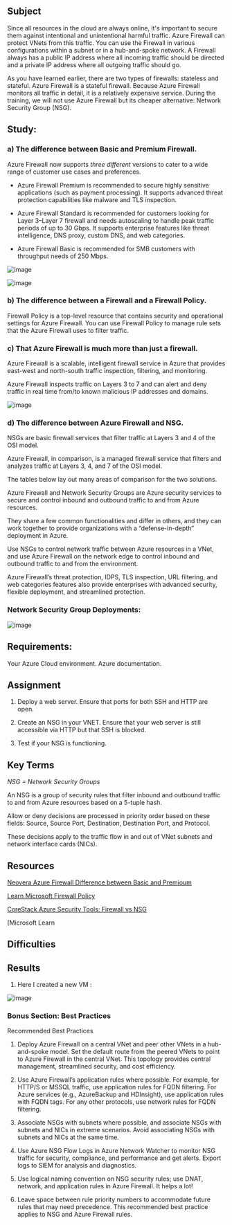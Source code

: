 ## Subject

Since all resources in the cloud are always online, it's important to secure them against intentional and unintentional harmful traffic. Azure Firewall can protect VNets from this traffic. You can use the Firewall in various configurations within a subnet or in a hub-and-spoke network. A Firewall always has a public IP address where all incoming traffic should be directed and a private IP address where all outgoing traffic should go.

As you have learned earlier, there are two types of firewalls: stateless and stateful. Azure Firewall is a stateful firewall. Because Azure Firewall monitors all traffic in detail, it is a relatively expensive service. During the training, we will not use Azure Firewall but its cheaper alternative: Network Security Group (NSG).

##  Study:

###  a)  The difference between Basic and Premium Firewall.

Azure Firewall now supports *three different* versions to cater to a wide range of customer use cases and preferences.

*  Azure Firewall Premium is recommended to secure highly sensitive applications (such as payment processing). It supports advanced threat protection capabilities like malware and TLS inspection.
  
*  Azure Firewall Standard is recommended for customers looking for Layer 3–Layer 7 firewall and needs autoscaling to handle peak traffic periods of up to 30 Gbps. It supports enterprise features like threat intelligence, DNS proxy, custom DNS, and web categories.
  
*  Azure Firewall Basic is recommended for SMB customers with throughput needs of 250 Mbps.

![image](https://github.com/techgrounds/cloud-assignments-E28MS/assets/151161141/95dfc817-4cb5-4fc8-b593-c9f12763139d)

![image](https://github.com/techgrounds/cloud-assignments-E28MS/assets/151161141/d60c9dac-89ce-4f32-b997-375a3e4d1f80)



###  b)  The difference between a Firewall and a Firewall Policy.

Firewall Policy is a top-level resource that contains security and operational settings for Azure Firewall. You can use Firewall Policy to manage rule sets that the Azure Firewall uses to filter traffic.

###  c)  That Azure Firewall is much more than just a firewall.

Azure Firewall is a scalable, intelligent firewall service in Azure that provides east-west and north-south traffic inspection, filtering, and monitoring. 

Azure Firewall inspects traffic on Layers 3 to 7 and can alert and deny traffic in real time from/to known malicious IP addresses and domains.

![image](https://github.com/techgrounds/cloud-assignments-E28MS/assets/151161141/6331ec6c-68f9-420a-b778-d6b4d56c430e)


###  d)  The difference between Azure Firewall and NSG.

NSGs are basic firewall services that filter traffic at Layers 3 and 4 of the OSI model. 

Azure Firewall, in comparison, is a managed firewall service that filters and analyzes traffic at Layers 3, 4, and 7 of the OSI model. 

The tables below lay out many areas of comparison for the two solutions.





Azure Firewall and Network Security Groups are Azure security services to secure and control inbound and outbound traffic to and from Azure resources. 

They share a few common functionalities and differ in others, and they can work together to provide organizations with a “defense-in-depth” deployment in Azure. 

Use NSGs to control network traffic between Azure resources in a VNet, and use Azure Firewall on the network edge to control inbound and outbound traffic to and from the environment. 

Azure Firewall’s threat protection, IDPS, TLS inspection, URL filtering, and web categories features also provide enterprises with advanced security, flexible deployment, and streamlined protection. 






###  Network Security Group Deployments:

![image](https://github.com/techgrounds/cloud-assignments-E28MS/assets/151161141/c44dee0c-c1ce-4307-b010-64aeb07a55f3)


##  Requirements:

Your Azure Cloud environment.
Azure documentation.

## Assignment

1.  Deploy a web server. Ensure that ports for both SSH and HTTP are open.


2.  Create an NSG in your VNET. Ensure that your web server is still accessible via HTTP but that SSH is blocked.


3.  Test if your NSG is functioning.

##  Key Terms

*NSG = Network Security Groups*

An NSG is a group of security rules that filter inbound and outbound traffic to and from Azure resources based on a 5-tuple hash. 

Allow or deny decisions are processed in priority order based on these fields: Source, Source Port, Destination, Destination Port, and Protocol. 

These decisions apply to the traffic flow in and out of VNet subnets and network interface cards (NICs).



##  Resources

[Neovera Azure Firewall Difference between Basic and Premioum](https://neovera.com/azure-firewall/#:~:text=The%20main%20difference%20between%20Azure,names%20(FQDNs)%20and%20URLs.)

[Learn Microsoft Firewall Policy](https://learn.microsoft.com/en-us/azure/firewall/policy-rule-sets)

[CoreStack Azure Security Tools: Firewall vs NSG](https://www.corestack.io/azure-security-tools/azure-firewall-vs-nsg/)



[Microsoft Learn

##  Difficulties

##  Results

1.  Here I created a new VM :

   ![image](https://github.com/techgrounds/cloud-assignments-E28MS/assets/151161141/b7faf1a9-d4d1-4861-aa3e-da9a02cd213e)



###  Bonus Section: Best Practices

Recommended Best Practices

1.  Deploy Azure Firewall on a central VNet and peer other VNets in a hub-and-spoke model. Set the default route from the peered VNets to point to Azure Firewall in the central VNet. This topology provides central management, streamlined security, and cost efficiency.

2.  Use Azure Firewall’s application rules where possible. For example, for HTTP/S or MSSQL traffic, use application rules for FQDN filtering. For Azure services (e.g., AzureBackup and HDInsight), use application rules with FQDN tags. For any other protocols, use network rules for FQDN filtering.

3.  Associate NSGs with subnets where possible, and associate NSGs with subnets and NICs in extreme scenarios. Avoid associating NSGs with subnets and NICs at the same time.
   
4.  Use Azure NSG Flow Logs in Azure Network Watcher to monitor NSG traffic for security, compliance, and performance and get alerts. Export logs to SIEM for analysis and diagnostics.

5.  Use logical naming convention on NSG security rules; use DNAT, network, and application rules in Azure Firewall. It helps a lot! 

6.  Leave space between rule priority numbers to accommodate future rules that may need precedence. This recommended best practice applies to NSG and Azure Firewall rules.
